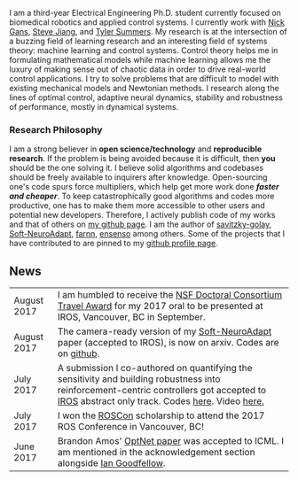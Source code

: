 
I am a third-year Electrical Engineering Ph.D. student currently focused on biomedical robotics and applied control systems. I currently work with [Nick Gans](www.utdallas.edu/~ngans), [Steve Jiang](http://profiles.utsouthwestern.edu/profile/150563/steve-jiang.html), and [Tyler Summers](http://me.utdallas.edu/people/summers.html). My research is at the intersection of a buzzing field of learning research and an interesting field of systems theory: machine learning and control systems. Control theory helps me in formulating mathematical models while machine learning allows me the luxury of making sense out of chaotic data in order to drive real-world control applications. I try to solve problems that are difficult to model with existing mechanical models and Newtonian methods. I research along the lines of optimal control, adaptive neural dynamics, stability and robustness of performance, mostly in dynamical systems.

### Research Philosophy

I am a strong believer in **open science/technology** and **reproducible research**. If the problem is being avoided because it is difficult, then **you** should be the one solving it. I believe solid algorithms and codebases should be freely available to inquirers after knowledge. Open-sourcing one's code spurs force multipliers, which help get more work done _**faster and cheaper**_. To keep catastrophically good algorithms and codes more productive, one has to make them more accessible to other users and potential new developers. Therefore, I actively publish code of my works and that of others on [my github page](https://github.com/lakehanne). I am the author of [savitzky-golay](https://github.com/lakehanne/Savitzky-Golay/), [Soft-NeuroAdapt](https://github.com/lakehanne/soft-neuro-adapt), [farnn](https://github.com/lakehanne/farnn), [ensenso](https://github.com/lakehanne/ensenso) among others. Some of the projects that I have contributed to are pinned to my [github profile page](https://github.com/lakehanne.git).


## <i class="fa fa-chevron-right"></i> News
<table class="table table-hover">
<tr>
  <td class='col-md-3'>August 2017</td>
  <td> I am humbled to receive the   <a href="{{ site.url }}/scholternships#iros">NSF Doctoral Consortium Travel Award</a> for my 2017 oral to be presented at IROS, Vancouver, BC in September.</td>
</tr>

<tr>
  <td class='col-md-3'>August 2017</td>
  <td>The camera-ready version of my <a href="https://arxiv.org/abs/1703.03821v3">Soft-NeuroAdapt</a> paper (accepted to IROS), is now on arxiv. Codes are on <a href="https://github.com/lakehanne/soft-neuro-adapt">github</a>.</td>
</tr>

<tr>
  <td class='col-md-3'>July 2017</td>
  <td> A submission I co-authored on quantifying the sensitivity and building robustness into reinforcement-centric controllers got accepted to  <a href="https://iros2018.com">IROS</a> abstract only track. Codes <a href="https://github.com/lakehanne/gps/tree/corl">here</a>. Video <a href="https://www.youtube.com/watch?v=mNpU2oNcPtU&t=14s"> here.</a></td>
</tr>

<tr>
  <td class='col-md-3'>July 2017</td>
  <td>I won the  <a href="{{ site.url }}/scholternships#roscon">ROSCon</a> scholarship to attend the 2017 ROS Conference in Vancouver, BC!</td>
</tr>

<tr>
  <td class='col-md-3'>June 2017</td>
  <td>Brandon Amos' <a href="https://arxiv.org/pdf/1703.00443.pdf">OptNet paper</a> was accepted to ICML. I am mentioned in the acknowledgement section alongside <a href="https://en.wikipedia.org/wiki/Ian_Goodfellow">Ian Goodfellow</a>.</td>
</tr>

</table>

[iros-paper]: https://arxiv.org/abs/1703.03821
